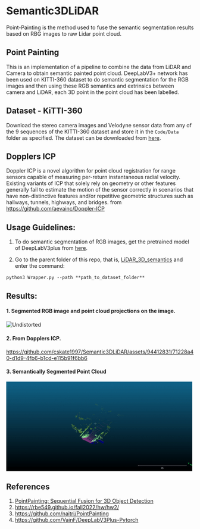 # Semantic3DLiDAR
Point-Painting is the method used to fuse the semantic segmentation results based on RBG images to raw Lidar point cloud.

## Point Painting
This is an implementation of a pipeline to combine the data from LiDAR and Camera to obtain semantic painted point cloud.
DeepLabV3+ network has been used on KITTI-360 dataset to do semantic segmentation for the RGB images and then using these RGB semantics and extrinsics between camera and LiDAR, each 3D point in the point cloud has been labelled.

## Dataset - KiTTI-360

Download the stereo camera images and Velodyne sensor data from any of the 9 sequences of the KITTI-360 dataset and store it in the `Code/Data` folder as specified. The dataset can be downloaded from [here](https://www.cvlibs.net/datasets/kitti-360/index.php).

## Dopplers ICP
Doppler ICP is a novel algorithm for point cloud registration for range sensors capable of measuring per-return instantaneous radial velocity. Existing variants of ICP that solely rely on geometry or other features generally fail to estimate the motion of the sensor correctly in scenarios that have non-distinctive features and/or repetitive geometric structures such as hallways, tunnels, highways, and bridges. from https://github.com/aevainc/Doppler-ICP

## Usage Guidelines:

1. To do semantic segmentation of RGB images, get the pretrained model of DeepLabV3plus from [here](https://github.com/VainF/DeepLabV3Plus-Pytorch).

2. Go to the parent folder of this repo, that is, [LiDAR_3D_semantics](.) and enter the command:
```
python3 Wrapper.py --path **path_to_dataset_folder**
```

## Results:

#### 1. Segmented RGB image and point cloud projections on the image.

<img src="Code/Results/lidar_semantics.gif"  align="center" alt="Undistorted" width="500"/>


#### 2. From Dopplers ICP.



https://github.com/cskate1997/Semantic3DLiDAR/assets/94412831/71228a40-d1d9-4fb6-b1cd-e115b91f6bb6



#### 3. Semantically Segmented Point Cloud

<img src="Code/Results/pointcloud.gif"  align="center" alt="Undistorted" width="500"/>

## References

1. [PointPainting: Sequential Fusion for 3D Object Detection](https://arxiv.org/abs/1911.10150)
2. https://rbe549.github.io/fall2022/hw/hw2/
3. https://github.com/naitri/PointPainting
4. https://github.com/VainF/DeepLabV3Plus-Pytorch
